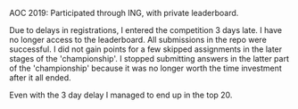 AOC 2019: Participated through ING, with private leaderboard.

Due to delays in registrations, I entered the competition 3 days late.
I have no longer access to the leaderboard. All submissions in the repo were successful. I did not gain points for a few skipped assignments in the later stages of the 'championship'. I stopped submitting answers in the latter part of the 'championship' because it was no longer worth the time investment after it all ended.

Even with the 3 day delay I managed to end up in the top 20.


